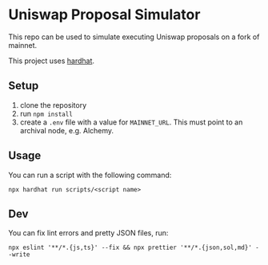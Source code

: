 # Uniswap Proposal Simulator

This repo can be used to simulate executing Uniswap proposals on a fork of mainnet.

This project uses [hardhat](https://hardhat.org/).

## Setup

1. clone the repository
2. run `npm install`
3. create a `.env` file with a value for `MAINNET_URL`. This must point to an archival node, e.g. Alchemy.

## Usage

You can run a script with the following command:

`npx hardhat run scripts/<script name>`

## Dev

You can fix lint errors and pretty JSON files, run:

```
npx eslint '**/*.{js,ts}' --fix && npx prettier '**/*.{json,sol,md}' --write
```

